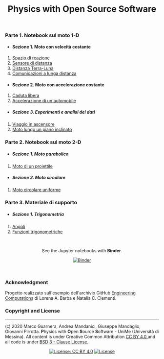 <div align = "center">

# Physics with Open Source Software

</div>

&nbsp;

### Parte 1. Notebook sul moto 1-D

* #### Sezione 1. Moto con velocità costante

1. [Spazio di reazione](https://nbviewer.jupyter.org/github/Darkaquon/Physics-with-Open-Source-Software/blob/master/Notebook/Spazio_di_reazione.ipynb)
2. [Sensore di distanza](https://nbviewer.jupyter.org/github/Darkaquon/Physics-with-Open-Source-Software/blob/master/Notebook/Sensore_di_distanza.ipynb)
3. [Distanza Terra-Luna](https://nbviewer.jupyter.org/github/Darkaquon/Physics-with-Open-Source-Software/blob/master/Notebook/Distanza_Terra_Luna.ipynb)
4. [Comunicazioni a lunga distanza](https://nbviewer.jupyter.org/github/Darkaquon/Physics-with-Open-Source-Software/blob/master/Notebook/Comunicazioni_a_lunga_distanza.ipynb)

* #### Sezione 2. Moto con accelerazione costante

1. [Caduta libera](https://nbviewer.jupyter.org/github/Darkaquon/Physics-with-Open-Source-Software/blob/master/Notebook/Caduta_libera.ipynb)
2. [Accelerazione di un'automobile](https://nbviewer.jupyter.org/github/Darkaquon/Physics-with-Open-Source-Software/blob/master/Notebook/Accelerazione_automobile.ipynb)

* ##### Sezione 3. Esperimenti e analisi dei dati

1. [Viaggio in ascensore](https://nbviewer.jupyter.org/github/Darkaquon/Physics-with-Open-Source-Software/blob/master/Notebook/Viaggio_in_ascensore.ipynb)
2. [Moto lungo un piano inclinato](https://nbviewer.jupyter.org/github/Darkaquon/Physics-with-Open-Source-Software/blob/master/Notebook/Piano_inclinato.ipynb)

### Parte 2. Notebook sul moto 2-D

* ##### Sezione 1. Moto parabolico

1. [Moto di un proiettile](https://nbviewer.jupyter.org/github/Darkaquon/Physics-with-Open-Source-Software/blob/master/Notebook/Moto_proiettile.ipynb)

* ##### Sezione 2. Moto circolare

1. [Moto circolare uniforme](https://nbviewer.jupyter.org/github/Darkaquon/Physics-with-Open-Source-Software/blob/master/Notebook/Moto_circolare_uniforme.ipynb)

### Parte 3. Materiale di supporto

* ##### Sezione 1. Trigonometria

1. [Angoli](https://nbviewer.jupyter.org/github/Darkaquon/Physics-with-Open-Source-Software/blob/master/Notebook/Angoli.ipynb)
2. [Funzioni trigonometriche](https://nbviewer.jupyter.org/github/Darkaquon/Physics-with-Open-Source-Software/blob/master/Notebook/Funzioni.ipynb)

&nbsp;

<div align = "center">

See the Jupyter notebooks with **Binder**.

[![Binder](https://mybinder.org/badge_logo.svg)](https://mybinder.org/v2/gh/Darkaquon/Tesi/master)

</div>

&nbsp;

### Acknowledgment

Progetto realizzato sull'esempio dell'archivio GitHub [Engineering Computations](https://github.com/engineersCode/EngComp) di Lorena A. Barba e Natalia C. Clementi.

### Copyright and License
-------------------------
(c) 2020 Marco Guarnera, Andrea Mandanici, Giuseppe Mandaglio, Giovanni Pirrotta. **P**hysics with **O**pen **S**ource **S**oftware - UniMe (Università di Messina). All content is under Creative Common Attribution <a rel="license" href="https://creativecommons.org/licenses/by/4.0"> CC BY 4.0 </a> and all code is under [BSD 3 - Clause License.](https://opensource.org/licenses/BSD-3-Clause)

<div align = "center">

[![License: CC BY 4.0](https://img.shields.io/badge/License-CC%20BY%204.0-lightgrey.svg)](https://creativecommons.org/licenses/by/4.0/)
[![License](https://img.shields.io/badge/License-BSD%203--Clause-blue.svg)](https://opensource.org/licenses/BSD-3-Clause)

</div>
